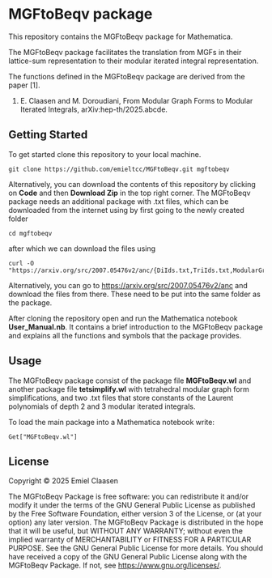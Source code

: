 # MGFtoBeqv package

This repository contains the MGFtoBeqv package for Mathematica.

The MGFtoBeqv package facilitates the translation from MGFs in their lattice-sum representation to their modular iterated integral representation.

The functions defined in the MGFtoBeqv package are derived from the paper [1].

1. E. Claasen and M. Doroudiani, From Modular Graph Forms to Modular Iterated Integrals, arXiv:hep-th/2025.abcde.

## Getting Started

To get started clone this repository to your local machine.

```
git clone https://github.com/emieltcc/MGFtoBeqv.git mgftobeqv
```

Alternatively, you can download the contents of this repository by clicking on **Code** and then **Download Zip** in the top right corner.
The MGFtoBeqv package needs an additional package with .txt files, which can be downloaded from the internet using by first going to the newly created folder

```
cd mgftobeqv
```
after which we can download the files using

```
curl -O "https://arxiv.org/src/2007.05476v2/anc/{DiIds.txt,TriIds.txt,ModularGraphForms.m}"
```

Alternatively, you can go to https://arxiv.org/src/2007.05476v2/anc and download the files from there. These need to be put into the same folder as the package.

After cloning the repository open and run the Mathematica notebook **User_Manual.nb**. It contains a brief introduction to the MGFtoBeqv package and explains all the functions and symbols that the package provides.

## Usage

The MGFtoBeqv package consist of the package file **MGFtoBeqv.wl** and another package file **tetsimplify.wl** with tetrahedral modular graph form simplifications, and two .txt files that store constants of the Laurent polynomials of depth 2 and 3 modular iterated integrals.

To load the main package into a Mathematica notebook write:

```
Get["MGFtoBeqv.wl"]
```

## License
Copyright © 2025 Emiel Claasen

The MGFtoBeqv Package is free software: you can redistribute it and/or modify it under the terms of the GNU General Public License as published by the Free Software Foundation, either version 3 of the License, or (at your option) any later version.
The MGFtoBeqv Package is distributed in the hope that it will be useful, but WITHOUT ANY WARRANTY; without even the implied warranty of MERCHANTABILITY or FITNESS FOR A PARTICULAR PURPOSE. See the GNU General Public License for more details.
You should have received a copy of the GNU General Public License along with the MGFtoBeqv Package. If not, see https://www.gnu.org/licenses/.
